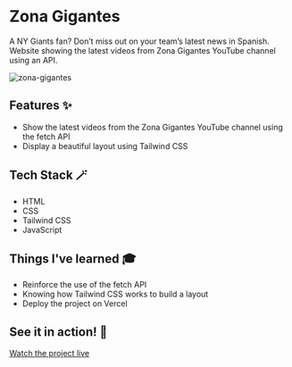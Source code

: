 # Zona Gigantes
A NY Giants fan? Don’t miss out on your team’s latest news in Spanish. Website showing the latest videos from Zona Gigantes YouTube channel using an API.

![zona-gigantes](https://user-images.githubusercontent.com/44384270/212392257-b4711c3b-2ec3-47c6-b59b-84b36a9fb35b.png)

## Features ✨

- Show the latest videos from the Zona Gigantes YouTube channel using the fetch API
- Display a beautiful layout using Tailwind CSS

## Tech Stack 🪄

- HTML
- CSS
- Tailwind CSS
- JavaScript

## Things I've learned 🎓

- Reinforce the use of the fetch API
- Knowing how Tailwind CSS works to build a layout
- Deploy the project on Vercel

## See it in action! 🚀

[Watch the project live](https://zonagigantes.vercel.app/)
